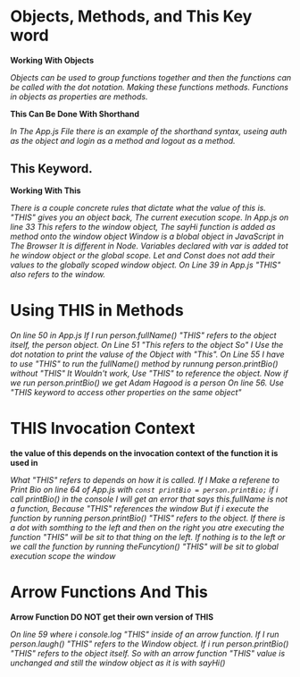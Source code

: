 # Objects, Methods, and This Key word

**Working With Objects**

*Objects can be used to group functions together and then the functions can be called with the dot notation. Making these functions methods.*
*Functions in objects as properties are methods.*

**This Can Be Done With Shorthand**

*In The App.js File there is an example of the shorthand syntax, useing auth as the object and login as a method and logout as a method.*

## This Keyword.

**Working With This**

*There is a couple concrete rules that dictate what the value of this is. "THIS" gives you an object back, The current execution scope. In App.js on line 33*
*This refers to the window object, The sayHi function is added as method onto the window object Window is a blobal object in JavaScript in The Browser*
*It is different in Node. Variables declared with var is added tot he window object or the global scope. Let and Const does not add their values to the*
*globally scoped window object. On Line 39 in App.js "THIS" also refers to the window.*

# Using THIS in Methods

*On line 50 in App.js If I run person.fullName() "THIS" refers to the object itself, the person object. On Line 51 "This refers to the object So"*
*I Use the dot notation to print the valuse of the Object with "This". On Line 55 I have to use "THIS" to run the fullName() method by runnung*
*person.printBio() without "THIS" It Wouldn't work, Use "THIS" to reference the object. Now if we run person.printBio() we get Adam Hagood is a person*
*On line 56. Use "THIS keyword to access other properties on the same object"*

# THIS Invocation Context

**the value of this depends on the invocation context of the function it is used in**

*What "THIS" refers to depends on how it is called. If I Make a referene to Print Bio on line 64 of App.js with `const printBio = person.printBio;`*
*if i call printBio() in the console I will get an error that says this.fullName is not a function, Because "THIS" references the window*
*But if i execute the function by running person.printBio() "THIS" refers to the object. If there is a dot with somthing to the left and then on the right*
*you atre executing the function "THIS" will be sit to that thing on the left. If nothing is to the left or we call the function by running theFuncytion()*
*"THIS" will be sit to global execution scope the window*

# Arrow Functions And This

**Arrow Function DO NOT get their own version of THIS**

*On line 59 where i console.log "THIS" inside of an arrow function. If I run person.laugh() "THIS" refers to the Window object. If i run person.printBio()*
*"THIS" refers to the object itself. So with an arrow function "THIS" value is unchanged and still the window object as it is with sayHi()*